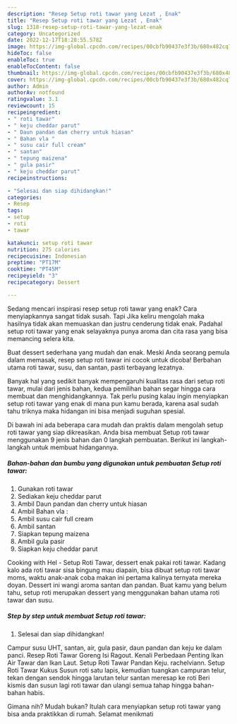 ```yaml
---
description: "Resep Setup roti tawar yang Lezat , Enak"
title: "Resep Setup roti tawar yang Lezat , Enak"
slug: 1318-resep-setup-roti-tawar-yang-lezat-enak
category: Uncategorized
date: 2022-12-17T18:28:55.578Z
image: https://img-global.cpcdn.com/recipes/00cbfb90437e3f3b/680x482cq70/setup-roti-tawar-foto-resep-utama.jpg
hideToc: false
enableToc: true
enableTocContent: false
thumbnail: https://img-global.cpcdn.com/recipes/00cbfb90437e3f3b/680x482cq70/setup-roti-tawar-foto-resep-utama.jpg
cover: https://img-global.cpcdn.com/recipes/00cbfb90437e3f3b/680x482cq70/setup-roti-tawar-foto-resep-utama.jpg
author: Admin
authorAv: notfound
ratingvalue: 3.1
reviewcount: 15
recipeingredient:
- " roti tawar"
- " keju cheddar parut"
- " Daun pandan dan cherry untuk hiasan"
- " Bahan vla "
- " susu cair full cream"
- " santan"
- " tepung maizena"
- " gula pasir"
- " keju cheddar parut"
recipeinstructions:

- "Selesai dan siap dihidangkan!"
categories:
- Resep
tags:
- setup
- roti
- tawar

katakunci: setup roti tawar 
nutrition: 275 calories
recipecuisine: Indonesian
preptime: "PT17M"
cooktime: "PT45M"
recipeyield: "3"
recipecategory: Dessert

---
```



Sedang mencari inspirasi resep setup roti tawar yang enak? Cara menyiapkannya sangat tidak susah. Tapi Jika keliru mengolah maka hasilnya tidak akan memuaskan dan justru cenderung tidak enak. Padahal setup roti tawar yang enak selayaknya punya aroma dan cita rasa yang bisa memancing selera kita.


Buat dessert sederhana yang mudah dan enak. Meski Anda seorang pemula dalam memasak, resep setup roti tawar ini cocok untuk dicoba! Berbahan utama roti tawar, susu, dan santan, pasti terbayang lezatnya.

Banyak hal yang sedikit banyak mempengaruhi kualitas rasa dari setup roti tawar, mulai dari jenis bahan, kedua pemilihan bahan segar hingga cara membuat dan menghidangkannya. Tak perlu pusing kalau ingin menyiapkan setup roti tawar yang enak di mana pun kamu berada, karena asal sudah tahu triknya maka hidangan ini bisa menjadi suguhan spesial.


Di bawah ini ada beberapa cara mudah dan praktis dalam mengolah setup roti tawar yang siap dikreasikan. Anda bisa membuat Setup roti tawar menggunakan 9 jenis bahan dan 0 langkah pembuatan. Berikut ini langkah-langkah untuk membuat hidangannya.

<!--inarticleads1-->

##### Bahan-bahan dan bumbu yang digunakan untuk pembuatan Setup roti tawar:

1. Gunakan  roti tawar
1. Sediakan  keju cheddar parut
1. Ambil  Daun pandan dan cherry untuk hiasan
1. Ambil  Bahan vla :
1. Ambil  susu cair full cream
1. Ambil  santan
1. Siapkan  tepung maizena
1. Ambil  gula pasir
1. Siapkan  keju cheddar parut


Cooking with Hel - Setup Roti Tawar, dessert enak pakai roti tawar. Kadang kalo ada roti tawar sisa bingung mau diapain, bisa dibuat setup roti tawar moms, waktu anak-anak coba makan ini pertama kalinya ternyata mereka doyan. Dessert ini wangi aroma santan dan pandan. Buat kamu yang belum tahu, setup roti merupakan dessert yang menggunakan bahan utama roti tawar dan susu. 

<!--inarticleads2-->

##### Step by step untuk membuat Setup roti tawar:


1. Selesai dan siap dihidangkan!

Campur susu UHT, santan, air, gula pasir, daun pandan dan keju ke dalam panci. Resep Roti Tawar Goreng Isi Ragout. Kenali Perbedaan Penting Ikan Air Tawar dan Ikan Laut. Setup Roti Tawar Pandan Keju. rachelviann. Setup Roti Tawar Kukus Susun roti satu lapis, kemudian tuangkan campuran telur, tekan dengan sendok hingga larutan telur santan meresap ke roti Beri kismis dan susun lagi roti tawar dan ulangi semua tahap hingga bahan-bahan habis. 

Gimana nih? Mudah bukan? Itulah cara menyiapkan setup roti tawar yang bisa anda praktikkan di rumah. Selamat menikmati
